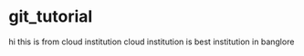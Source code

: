 # git_tutorial
hi this is from cloud institution
cloud institution is best institution in banglore 
